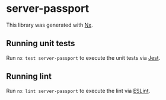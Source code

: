 # server-passport

This library was generated with [Nx](https://nx.dev).

## Running unit tests

Run `nx test server-passport` to execute the unit tests via [Jest](https://jestjs.io).

## Running lint

Run `nx lint server-passport` to execute the lint via [ESLint](https://eslint.org/).
